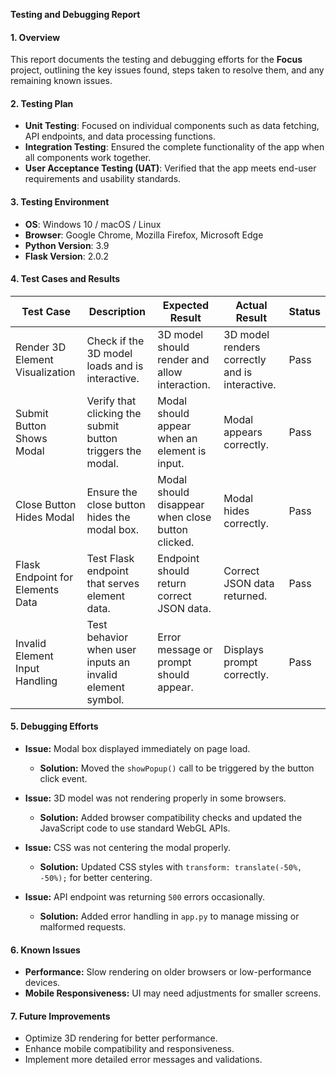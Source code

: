 **Testing and Debugging Report**

#### 1. **Overview**

This report documents the testing and debugging efforts for the **Focus** project, outlining the key issues found, steps taken to resolve them, and any remaining known issues.

#### 2. **Testing Plan**

- **Unit Testing**: Focused on individual components such as data fetching, API endpoints, and data processing functions.
- **Integration Testing**: Ensured the complete functionality of the app when all components work together.
- **User Acceptance Testing (UAT)**: Verified that the app meets end-user requirements and usability standards.

#### 3. **Testing Environment**

- **OS**: Windows 10 / macOS / Linux
- **Browser**: Google Chrome, Mozilla Firefox, Microsoft Edge
- **Python Version**: 3.9
- **Flask Version**: 2.0.2

#### 4. **Test Cases and Results**

| **Test Case**                          | **Description**                                            | **Expected Result**                              | **Actual Result**                               | **Status**   |
|----------------------------------------|------------------------------------------------------------|--------------------------------------------------|-------------------------------------------------|--------------|
| Render 3D Element Visualization        | Check if the 3D model loads and is interactive.             | 3D model should render and allow interaction.    | 3D model renders correctly and is interactive.  | Pass         |
| Submit Button Shows Modal              | Verify that clicking the submit button triggers the modal.  | Modal should appear when an element is input.    | Modal appears correctly.                        | Pass         |
| Close Button Hides Modal               | Ensure the close button hides the modal box.                | Modal should disappear when close button clicked.| Modal hides correctly.                          | Pass         |
| Flask Endpoint for Elements Data       | Test Flask endpoint that serves element data.               | Endpoint should return correct JSON data.        | Correct JSON data returned.                     | Pass         |
| Invalid Element Input Handling         | Test behavior when user inputs an invalid element symbol.   | Error message or prompt should appear.           | Displays prompt correctly.                      | Pass         |

#### 5. **Debugging Efforts**

- **Issue:** Modal box displayed immediately on page load.
  - **Solution:** Moved the `showPopup()` call to be triggered by the button click event.
  
- **Issue:** 3D model was not rendering properly in some browsers.
  - **Solution:** Added browser compatibility checks and updated the JavaScript code to use standard WebGL APIs.

- **Issue:** CSS was not centering the modal properly.
  - **Solution:** Updated CSS styles with `transform: translate(-50%, -50%);` for better centering.

- **Issue:** API endpoint was returning `500` errors occasionally.
  - **Solution:** Added error handling in `app.py` to manage missing or malformed requests.

#### 6. **Known Issues**

- **Performance:** Slow rendering on older browsers or low-performance devices.
- **Mobile Responsiveness:** UI may need adjustments for smaller screens.

#### 7. **Future Improvements**

- Optimize 3D rendering for better performance.
- Enhance mobile compatibility and responsiveness.
- Implement more detailed error messages and validations.

